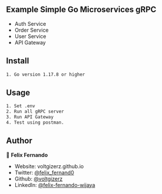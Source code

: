 ## Example Simple Go Microservices gRPC
- Auth Service
- Order Service
- User Service
- API Gateway

## Install

```sh
1. Go version 1.17.8 or higher
```

## Usage

```sh
1. Set .env
2. Run all gRPC server
3. Run API Gateway
4. Test using postman.
```

## Author

👤 **Felix Fernando**

* Website: voltgizerz.github.io
* Twitter: [@felix_fernand0](https://twitter.com/felix_fernand0)
* Github: [@voltgizerz](https://github.com/voltgizerz)
* LinkedIn: [@felix-fernando-wijaya](https://linkedin.com/in/felix-fernando-wijaya)

